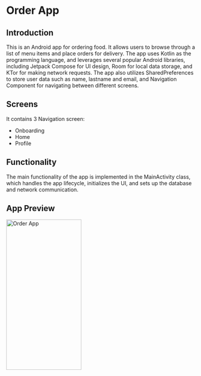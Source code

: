 # Order App

## Introduction

This is an Android app for ordering food. It allows users to browse through a list of menu items and place orders for delivery. The app uses Kotlin as the programming language, and leverages several popular Android libraries, including Jetpack Compose for UI design, Room for local data storage, and KTor for making network requests. The app also utilizes SharedPreferences to store user data such as name, lastname and email, and Navigation Component for navigating between different screens. 

## Screens

It contains 3 Navigation screen:
- Onboarding
- Home 
- Profile

## Functionality

The main functionality of the app is implemented in the MainActivity class, which handles the app lifecycle, initializes the UI, and sets up the database and network communication.

## App Preview

<img src="https://user-images.githubusercontent.com/4443916/237006542-7fe38593-97d9-4369-a2d8-3ae5df8a3960.png" width="200" height="400" alt="Order App">

